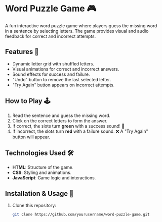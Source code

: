 # Word Puzzle Game 🎮

A fun interactive word puzzle game where players guess the missing word in a sentence by selecting letters. The game provides visual and audio feedback for correct and incorrect attempts.

## Features 🌟
- Dynamic letter grid with shuffled letters.
- Visual animations for correct and incorrect answers.
- Sound effects for success and failure.
- "Undo" button to remove the last selected letter.
- "Try Again" button appears on incorrect attempts.

## How to Play 🕹️
1. Read the sentence and guess the missing word.
2. Click on the correct letters to form the answer.
3. If correct, the slots turn **green** with a success sound! 🎉  
4. If incorrect, the slots turn **red** with a failure sound. ❌ A "Try Again" button will appear.

## Technologies Used 🛠️
- **HTML**: Structure of the game.
- **CSS**: Styling and animations.
- **JavaScript**: Game logic and interactions.

## Installation & Usage 🚀
1. Clone this repository:
   ```sh
   git clone https://github.com/yourusername/word-puzzle-game.git
